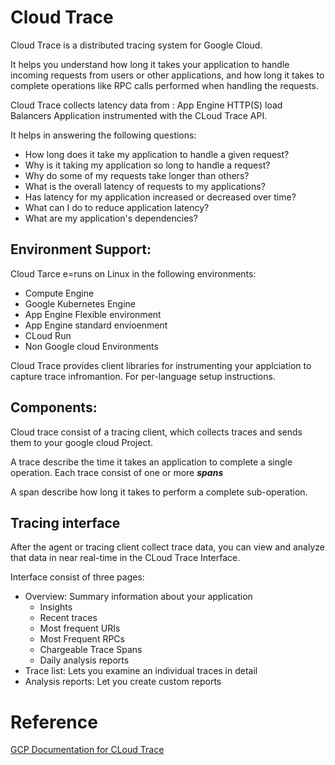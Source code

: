 # Cloud Trace
Cloud Trace is a distributed tracing system for Google Cloud.

It helps you understand how long it takes your application to handle incoming requests from users or other applications, and how long it takes to complete operations like RPC calls performed when handling the requests.

Cloud Trace collects latency data from :
App Engine
HTTP(S) load Balancers
Application instrumented with the CLoud Trace API.

It helps in answering the following questions:
- How long does it take my application to handle a given request?
- Why is it taking my application so long to handle a request?
- Why do some of my requests take longer than others?
- What is the overall latency of requests to my applications?
- Has latency for my application increased or decreased over time?
- What can I do to reduce application latency?
- What are my application's dependencies?

## Environment Support: 
Cloud Tarce e=runs on Linux in the following environments:
- Compute Engine
- Google Kubernetes Engine
- App Engine Flexible environment
- App Engine standard envioenment
- CLoud Run
- Non Google cloud Environments

Cloud Trace provides client libraries for instrumenting your applciation to capture trace infromantion. For per-language setup instructions.

## Components:
Cloud trace consist of a tracing client, which collects traces and sends them to your google cloud Project.

A trace describe the time it takes an application to complete a single operation.
Each trace consist of one or more ***spans*** 

A span describe how long it takes to perform a complete sub-operation.

## Tracing interface
After the agent or tracing client collect trace data, you can view and analyze that data in near real-time in the CLoud Trace Interface.

Interface consist of three pages:
- Overview:  Summary information about your application
    - Insights
    - Recent traces
    - Most frequent URIs
    - Most Frequent RPCs
    - Chargeable Trace Spans
    - Daily analysis reports
- Trace list: Lets you examine an individual traces in detail
- Analysis reports: Let you create custom reports

# Reference
[GCP Documentation for CLoud Trace](https://cloud.google.com/trace/docs/overview)
